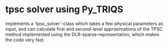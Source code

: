 # tpsc solver using Py_TRIQS

implements a 'tpsc_solver'-class which takes a few physical parameters as input, and can calculate first and second-level approximations of the TPSC method
implemented using the DLR-sparse-representation, which makes the code very fast.
